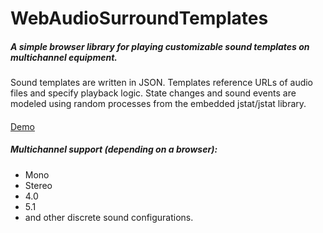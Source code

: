 # WebAudioSurroundTemplates

##### A simple browser library for playing customizable sound templates on multichannel equipment. 

Sound templates are written in JSON. Templates reference URLs of audio files and specify playback logic. State changes and sound events are modeled using random processes from the embedded jstat/jstat library.
#### 
[Demo](https://nikita-kun.github.io/WebAudioSurroundTemplates/)

##### Multichannel support (depending on a browser):
* Mono
* Stereo
* 4.0
* 5.1
* and other discrete sound configurations.

